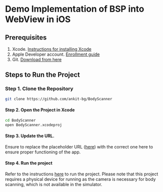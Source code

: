 # Demo Implementation of BSP into WebView in iOS

## Prerequisites

1. Xcode. [Instructions for installing Xcode](https://developer.apple.com/documentation/safari-developer-tools/installing-xcode-and-simulators)
2. Apple Developer account. [Enrollment guide](https://developer.apple.com/programs/enroll/)
3. Git. [Download from here](https://git-scm.com/downloads)


## Steps to Run the Project

### Step 1. Clone the Repository

```bash
git clone https://github.com/ankit-bg/BodyScanner
```

#### Step 2. Open the Project in Xcode

```bash
cd BodyScanner
open BodyScanner.xcodeproj
```

#### Step 3. Update the URL.

Ensure to replace the placeholder URL ([here](https://github.com/ankit-bg/BodyScanner/blob/main/BodyScanner/BodyScannerApp.swift#L59)) with the correct one here to ensure proper functioning of the app. 

#### Step 4. Run the project

Refer to the instructions [here](https://developer.apple.com/documentation/xcode/building-and-running-an-app) to run the project. Please note that this project requires a physical device for running as the camera is necessary for body scanning, which is not available in the simulator.

